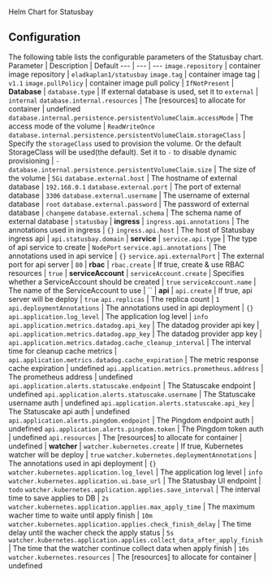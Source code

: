 Helm Chart for Statusbay






## Configuration

The following table lists the configurable parameters of the Statusbay chart.                                                                                                                        
Parameter | Description | Default
--- | --- | ---
`image.repository` | container image repository | `eladkaplan1/statusbay`
`image.tag` | container image tag | `v1.1`
`image.pullPolicy` | container image pull policy | `IfNotPresent`
| **Database** |
`database.type` | If external database is used, set it to `external` | `internal`
`database.internal.resources` | The [resources] to allocate for container | undefined
`database.internal.persistence.persistentVolumeClaim.accessMode` | The access mode of the volume | `ReadWriteOnce`
`database.internal.persistence.persistentVolumeClaim.storageClass` | Specify the `storageClass` used to provision the volume. Or the default StorageClass will be used(the default). Set it to `-` to disable dynamic provisioning | `-`
`database.internal.persistence.persistentVolumeClaim.size` | The size of the volume | `5Gi`
`database.external.host` | The hostname of external database | `192.168.0.1`
`database.external.port` | The port of external database | `3306`
`database.external.username` | The username of external database | `root`
`database.external.password` | The password of external database | `changeme`
`database.external.schema` | The schema name of external database | `statusbay`
| **ingress** |
`ingress.api.annotations` | The annotations used in ingress | `{}`
`ingress.api.host` | The host of Statusbay ingress api | `api.statusbay.domain`
| **service** |
`service.api.type` | The type of api service to create  | `NodePort`
`service.api.annotations` | The annotations used in api service | `{}`
`service.api.externalPort` | The external port for api server | `80`
| **rbac** |
`rbac.create` | If true, create & use RBAC resources | `true`
| **serviceAccount** |
`serviceAccount.create` | Specifies whether a ServiceAccount should be created | `true`
`serviceAccount.name` | The name of the ServiceAccount to use  | ``
| **api** |
`api.create` | If true, api server will be deploy | `true`
`api.replicas` | The replica count | `1`
`api.deploymentAnnotations` | The annotations used in api deployment | `{}`
`api.application.log_level` | The application log level | `info`
`api.application.metrics.datadog.api_key` | The datadog provider api key | 
`api.application.metrics.datadog.app_key` | The datadog provider app key | 
`api.application.metrics.datadog.cache_cleanup_interval` | The interval time for cleanup cache metrics | 
`api.application.metrics.datadog.cache_expiration` | The metric response cache expiration | undefined
`api.application.metrics.prometheus.address` | The prometheus address | undefined
`api.application.alerts.statuscake.endpoint` | The Statuscake endpoint | undefined
`api.application.alerts.statuscake.username` | The Statuscake username auth | undefined
`api.application.alerts.statuscake.api_key` | The Statuscake api auth | undefined
`api.application.alerts.pingdom.endpoint` | The Pingdom endpoint auth | undefined
`api.application.alerts.pingdom.token` | The Pingdom token auth | undefined
`api.resources` | The [resources] to allocate for container | undefined
| **watcher** |
`watcher.kubernetes.create` | If true, Kubernetes watcher will be deploy | `true`
`watcher.kubernetes.deploymentAnnotations` | The annotations used in api deployment | `{}`
`watcher.kubernetes.application.log_level` | The application log level | `info`
`watcher.kubernetes.application.ui.base_url` | The Statusbay UI endpoint | `todo`
`watcher.kubernetes.application.applies.save_interval` | The interval time to save applies to DB | `2s`
`watcher.kubernetes.application.applies.max_apply_time` | The maximum wacher time to waite until apply finish | `10m`
`watcher.kubernetes.application.applies.check_finish_delay` | The time delay until the wacher check the apply status | `5s`
`watcher.kubernetes.application.applies.collect_data_after_apply_finish` | The time that the watcher continue collect data when apply finish | `10s`
`watcher.kubernetes.resources` | The [resources] to allocate for container | undefined
